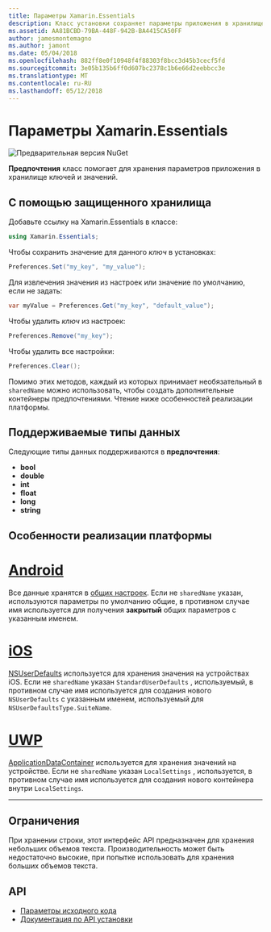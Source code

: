```yaml
---
title: Параметры Xamarin.Essentials
description: Класс установки сохраняет параметры приложения в хранилище ключей и значений.
ms.assetid: AA81BCBD-79BA-448F-942B-BA4415CA50FF
author: jamesmontemagno
ms.author: jamont
ms.date: 05/04/2018
ms.openlocfilehash: 882ff8e0f10948f4f88303f8bcc3d45b3cecf5fd
ms.sourcegitcommit: 3e05b135b6ff0d607bc2378c1b6e66d2eebbcc3e
ms.translationtype: MT
ms.contentlocale: ru-RU
ms.lasthandoff: 05/12/2018
---
```

# <a name="xamarinessentials-preferences"></a>Параметры Xamarin.Essentials

![Предварительная версия NuGet](~/media/shared/pre-release.png)

**Предпочтения** класс помогает для хранения параметров приложения в хранилище ключей и значений.

## <a name="using-secure-storage"></a>С помощью защищенного хранилища

Добавьте ссылку на Xamarin.Essentials в классе:

```csharp
using Xamarin.Essentials;
```

Чтобы сохранить значение для данного _ключ_ в установках:

```csharp
Preferences.Set("my_key", "my_value");
```

Для извлечения значения из настроек или значение по умолчанию, если не задать:

```csharp
var myValue = Preferences.Get("my_key", "default_value");
```

Чтобы удалить _ключ_ из настроек:

```csharp
Preferences.Remove("my_key");
```

Чтобы удалить все настройки:

```csharp
Preferences.Clear();
```

Помимо этих методов, каждый из которых принимает необязательный в `sharedName` можно использовать, чтобы создать дополнительные контейнеры предпочтениями. Чтение ниже особенностей реализации платформы.

## <a name="supported-data-types"></a>Поддерживаемые типы данных

Следующие типы данных поддерживаются в **предпочтения**:

- **bool**
- **double**
- **int**
- **float**
- **long**
- **string**

## <a name="platform-implementation-specifics"></a>Особенности реализации платформы

# <a name="androidtabandroid"></a>[Android](#tab/android)

Все данные хранятся в [общих настроек](https://developer.android.com/training/data-storage/shared-preferences.html). Если не `sharedName` указан, используются параметры по умолчанию общие, в противном случае имя используется для получения **закрытый** общих параметров с указанным именем.

# <a name="iostabios"></a>[iOS](#tab/ios)

[NSUserDefaults](https://docs.microsoft.com/en-us/xamarin/ios/app-fundamentals/user-defaults) используется для хранения значения на устройствах iOS. Если не `sharedName` указан `StandardUserDefaults` , используемый, в противном случае имя используется для создания нового `NSUserDefaults` с указанным именем, используемый для `NSUserDefaultsType.SuiteName`.

# <a name="uwptabuwp"></a>[UWP](#tab/uwp)

[ApplicationDataContainer](https://docs.microsoft.com/en-us/uwp/api/windows.storage.applicationdatacontainer) используется для хранения значений на устройстве. Если не `sharedName` указан `LocalSettings` , используется, в противном случае имя используется для создания нового контейнера внутри `LocalSettings`.

--------------

## <a name="limitations"></a>Ограничения

При хранении строки, этот интерфейс API предназначен для хранения небольших объемов текста.  Производительность может быть недостаточно высокие, при попытке использовать для хранения больших объемов текста.

## <a name="api"></a>API

- [Параметры исходного кода](https://github.com/xamarin/Essentials/tree/master/Xamarin.Essentials/Preferences)
- [Документация по API установки](xref:Xamarin.Essentials.Preferences)
